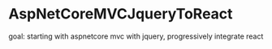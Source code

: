 # AspNetCoreMVCJqueryToReact
goal: starting with aspnetcore mvc with jquery, progressively integrate react

